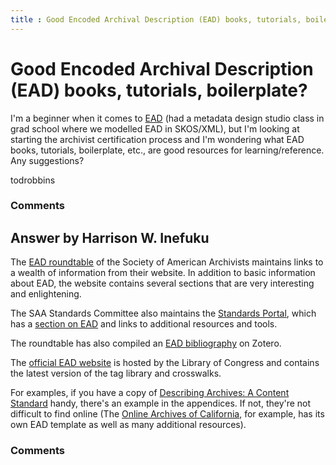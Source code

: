 ```yaml
---
title : Good Encoded Archival Description (EAD) books, tutorials, boilerplate?
---
```

Good Encoded Archival Description (EAD) books, tutorials, boilerplate?
=====================
I'm a beginner when it comes to [EAD](http://www.loc.gov/ead/) (had a
metadata design studio class in grad school where we modelled EAD in
SKOS/XML), but I'm looking at starting the archivist certification
process and I'm wondering what EAD books, tutorials, boilerplate, etc.,
are good resources for learning/reference. Any suggestions?

todrobbins

### Comments ###


Answer by Harrison W. Inefuku
----------------
The [EAD
roundtable](http://www2.archivists.org/groups/encoded-archival-description-ead-roundtable)
of the Society of American Archivists maintains links to a wealth of
information from their website. In addition to basic information about
EAD, the website contains several sections that are very interesting and
enlightening.

The SAA Standards Committee also maintains the [Standards
Portal](http://www2.archivists.org/standards), which has a [section on
EAD](http://www2.archivists.org/groups/technical-subcommittee-on-encoded-archival-description-ead/encoded-archival-description-ead)
and links to additional resources and tools.

The roundtable has also compiled an [EAD
bibliography](http://www.zotero.org/groups/ead_bibliography) on Zotero.

The [official EAD website](http://www.loc.gov/ead/) is hosted by the
Library of Congress and contains the latest version of the tag library
and crosswalks.

For examples, if you have a copy of [Describing Archives: A Content
Standard](http://www.archivists.org/governance/standards/dacs.asp)
handy, there's an example in the appendices. If not, they're not
difficult to find online (The [Online Archives of
California](http://www.cdlib.org/services/dsc/tools/ead_toolkit.html),
for example, has its own EAD template as well as many additional
resources).

### Comments ###

